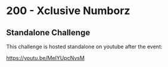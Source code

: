 # 200 - Xclusive Numborz

## Standalone Challenge

This challenge is hosted standalone on youtube after the event:

https://youtu.be/MeIYUpcNvsM
